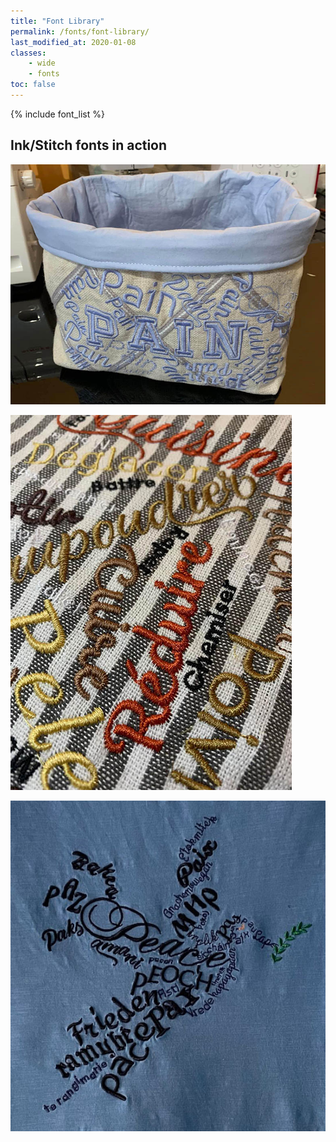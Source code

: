 ```yaml
---
title: "Font Library"
permalink: /fonts/font-library/
last_modified_at: 2020-01-08
classes:
    - wide
    - fonts
toc: false
---
```

{% include font_list %}

## Ink/Stitch fonts in action

![multifont](/assets/images/fonts/multifont.jpg)

![multifont2](/assets/images/fonts/multifont2.jpg)

![multifont3](/assets/images/fonts/multifont3.jpg)
